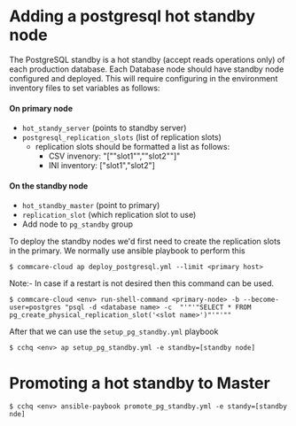 # Adding a postgresql hot standby node

The PostgreSQL standby is a hot standby (accept reads operations only) of each production database. Each Database node should have standby node configured and deployed. This will require configuring in the environment inventory files to set variables as follows:

#### On primary node 
* `hot_standy_server` (points to standby server)
* `postgresql_replication_slots` (list of replication slots)
  * replication slots should be formatted a list as follows:
    * CSV invenory: "[""slot1"",""slot2""]"
    * INI inventory: ["slot1","slot2"]


#### On the standby node 
* `hot_standby_master` (point to primary)
* `replication_slot` (which replication slot to use)
* Add node to `pg_standby` group

To deploy the standby nodes we'd first need to create the replication slots in the primary.
We normally use ansible playbook to perform this
```
$ commcare-cloud ap deploy_postgresql.yml --limit <primary host>
```
Note:- In case if a restart is not desired then this command can be used.
```
$ commcare-cloud <env> run-shell-command <primary-node> -b --become-user=postgres "psql -d <database name> -c  "'"'"SELECT * FROM pg_create_physical_replication_slot('<slot name>')"'"'""
```

After that we can use the `setup_pg_standby.yml` playbook
```
$ cchq <env> ap setup_pg_standby.yml -e standby=[standby node]
```


# Promoting a hot standby to Master
```
$ cchq <env> ansible-paybook promote_pg_standby.yml -e standy=[standby nde]
```
